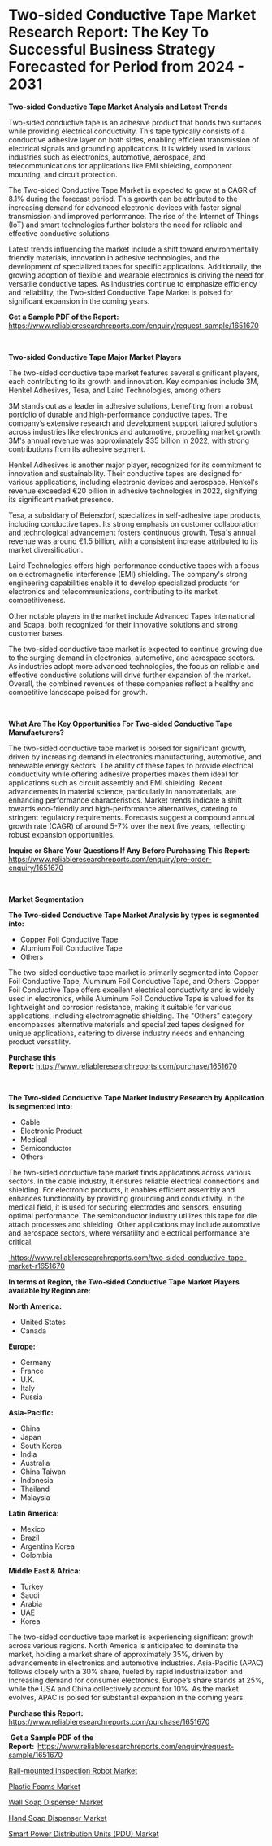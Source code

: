 <p><h1>Two-sided Conductive Tape Market Research Report: The Key To Successful Business Strategy Forecasted for Period from 2024 - 2031</h1></p><p><strong>Two-sided Conductive Tape Market Analysis and Latest Trends</strong></p>
<p><p>Two-sided conductive tape is an adhesive product that bonds two surfaces while providing electrical conductivity. This tape typically consists of a conductive adhesive layer on both sides, enabling efficient transmission of electrical signals and grounding applications. It is widely used in various industries such as electronics, automotive, aerospace, and telecommunications for applications like EMI shielding, component mounting, and circuit protection.</p><p>The Two-sided Conductive Tape Market is expected to grow at a CAGR of 8.1% during the forecast period. This growth can be attributed to the increasing demand for advanced electronic devices with faster signal transmission and improved performance. The rise of the Internet of Things (IoT) and smart technologies further bolsters the need for reliable and effective conductive solutions.</p><p>Latest trends influencing the market include a shift toward environmentally friendly materials, innovation in adhesive technologies, and the development of specialized tapes for specific applications. Additionally, the growing adoption of flexible and wearable electronics is driving the need for versatile conductive tapes. As industries continue to emphasize efficiency and reliability, the Two-sided Conductive Tape Market is poised for significant expansion in the coming years.</p></p>
<p><strong>Get a Sample PDF of the Report:&nbsp;</strong> <a href="https://www.reliableresearchreports.com/enquiry/request-sample/1651670?utm_campaign=37&utm_medium=2&utm_source=Github&utm_content=ia&utm_term=26092024&utm_id=two-sided-conductive-tape">https://www.reliableresearchreports.com/enquiry/request-sample/1651670</a></p>
<p>&nbsp;</p>
<p><strong>Two-sided Conductive Tape Major Market Players</strong></p>
<p><p>The two-sided conductive tape market features several significant players, each contributing to its growth and innovation. Key companies include 3M, Henkel Adhesives, Tesa, and Laird Technologies, among others.</p><p>3M stands out as a leader in adhesive solutions, benefiting from a robust portfolio of durable and high-performance conductive tapes. The company’s extensive research and development support tailored solutions across industries like electronics and automotive, propelling market growth. 3M's annual revenue was approximately $35 billion in 2022, with strong contributions from its adhesive segment.</p><p>Henkel Adhesives is another major player, recognized for its commitment to innovation and sustainability. Their conductive tapes are designed for various applications, including electronic devices and aerospace. Henkel's revenue exceeded €20 billion in adhesive technologies in 2022, signifying its significant market presence.</p><p>Tesa, a subsidiary of Beiersdorf, specializes in self-adhesive tape products, including conductive tapes. Its strong emphasis on customer collaboration and technological advancement fosters continuous growth. Tesa's annual revenue was around €1.5 billion, with a consistent increase attributed to its market diversification.</p><p>Laird Technologies offers high-performance conductive tapes with a focus on electromagnetic interference (EMI) shielding. The company's strong engineering capabilities enable it to develop specialized products for electronics and telecommunications, contributing to its market competitiveness.</p><p>Other notable players in the market include Advanced Tapes International and Scapa, both recognized for their innovative solutions and strong customer bases.</p><p>The two-sided conductive tape market is expected to continue growing due to the surging demand in electronics, automotive, and aerospace sectors. As industries adopt more advanced technologies, the focus on reliable and effective conductive solutions will drive further expansion of the market. Overall, the combined revenues of these companies reflect a healthy and competitive landscape poised for growth.</p></p>
<p>&nbsp;</p>
<p><strong>What Are The Key Opportunities For Two-sided Conductive Tape Manufacturers?</strong></p>
<p><p>The two-sided conductive tape market is poised for significant growth, driven by increasing demand in electronics manufacturing, automotive, and renewable energy sectors. The ability of these tapes to provide electrical conductivity while offering adhesive properties makes them ideal for applications such as circuit assembly and EMI shielding. Recent advancements in material science, particularly in nanomaterials, are enhancing performance characteristics. Market trends indicate a shift towards eco-friendly and high-performance alternatives, catering to stringent regulatory requirements. Forecasts suggest a compound annual growth rate (CAGR) of around 5-7% over the next five years, reflecting robust expansion opportunities.</p></p>
<p><strong>Inquire or Share Your Questions If Any Before Purchasing This Report:</strong> <a href="https://www.reliableresearchreports.com/enquiry/pre-order-enquiry/1651670?utm_campaign=37&utm_medium=2&utm_source=Github&utm_content=ia&utm_term=26092024&utm_id=two-sided-conductive-tape">https://www.reliableresearchreports.com/enquiry/pre-order-enquiry/1651670</a></p>
<p>&nbsp;</p>
<p><strong>Market Segmentation</strong></p>
<p><strong>The Two-sided Conductive Tape Market Analysis by types is segmented into:</strong></p>
<p><ul><li>Copper Foil Conductive Tape</li><li>Alumium Foil Conductive Tape</li><li>Others</li></ul></p>
<p><p>The two-sided conductive tape market is primarily segmented into Copper Foil Conductive Tape, Aluminum Foil Conductive Tape, and Others. Copper Foil Conductive Tape offers excellent electrical conductivity and is widely used in electronics, while Aluminum Foil Conductive Tape is valued for its lightweight and corrosion resistance, making it suitable for various applications, including electromagnetic shielding. The "Others" category encompasses alternative materials and specialized tapes designed for unique applications, catering to diverse industry needs and enhancing product versatility.</p></p>
<p><strong>Purchase this Report:&nbsp;</strong><a href="https://www.reliableresearchreports.com/purchase/1651670?utm_campaign=37&utm_medium=2&utm_source=Github&utm_content=ia&utm_term=26092024&utm_id=two-sided-conductive-tape">https://www.reliableresearchreports.com/purchase/1651670</a></p>
<p>&nbsp;</p>
<p><strong>The Two-sided Conductive Tape Market Industry Research by Application is segmented into:</strong></p>
<p><ul><li>Cable</li><li>Electronic Product</li><li>Medical</li><li>Semiconductor</li><li>Others</li></ul></p>
<p><p>The two-sided conductive tape market finds applications across various sectors. In the cable industry, it ensures reliable electrical connections and shielding. For electronic products, it enables efficient assembly and enhances functionality by providing grounding and conductivity. In the medical field, it is used for securing electrodes and sensors, ensuring optimal performance. The semiconductor industry utilizes this tape for die attach processes and shielding. Other applications may include automotive and aerospace sectors, where versatility and electrical performance are critical.</p></p>
<p><a href="https://www.reliableresearchreports.com/two-sided-conductive-tape-market-r1651670?utm_campaign=37&utm_medium=2&utm_source=Github&utm_content=ia&utm_term=26092024&utm_id=two-sided-conductive-tape">&nbsp;https://www.reliableresearchreports.com/two-sided-conductive-tape-market-r1651670</a></p>
<p><strong>In terms of Region, the Two-sided Conductive Tape Market Players available by Region are:</strong></p>
<p>
    <p> <strong> North America: </strong>
        <ul>
            <li>United States</li>
            <li>Canada</li>
        </ul>
        </p> 
    <p> <strong> Europe: </strong>
        <ul>
            <li>Germany</li>
            <li>France</li>
            <li>U.K.</li>
            <li>Italy</li>
            <li>Russia</li>
        </ul>
        </p> 
    <p> <strong> Asia-Pacific: </strong>
        <ul>
            <li>China</li>
            <li>Japan</li>
            <li>South Korea</li>
            <li>India</li>
            <li>Australia</li>
            <li>China Taiwan</li>
            <li>Indonesia</li>
            <li>Thailand</li>
            <li>Malaysia</li>
        </ul>
        </p> 
    <p> <strong> Latin America: </strong>
        <ul>
            <li>Mexico</li>
            <li>Brazil</li>
            <li>Argentina Korea</li>
            <li>Colombia</li>
        </ul>
        </p> 
    <p> <strong> Middle East & Africa: </strong>
        <ul>
            <li>Turkey</li>
            <li>Saudi</li>
            <li>Arabia</li>
            <li>UAE</li>
            <li>Korea</li>
        </ul>
    </p>
    </p>
<p><p>The two-sided conductive tape market is experiencing significant growth across various regions. North America is anticipated to dominate the market, holding a market share of approximately 35%, driven by advancements in electronics and automotive industries. Asia-Pacific (APAC) follows closely with a 30% share, fueled by rapid industrialization and increasing demand for consumer electronics. Europe’s share stands at 25%, while the USA and China collectively account for 10%. As the market evolves, APAC is poised for substantial expansion in the coming years.</p></p>
<p><strong>Purchase this Report: </strong><a href="https://www.reliableresearchreports.com/purchase/1651670?utm_campaign=37&utm_medium=2&utm_source=Github&utm_content=ia&utm_term=26092024&utm_id=two-sided-conductive-tape">https://www.reliableresearchreports.com/purchase/1651670</a></p>
<p>&nbsp;<strong>Get a Sample PDF of the Report:&nbsp;&nbsp;</strong><a href="https://www.reliableresearchreports.com/enquiry/request-sample/1651670?utm_campaign=37&utm_medium=2&utm_source=Github&utm_content=ia&utm_term=26092024&utm_id=two-sided-conductive-tape">https://www.reliableresearchreports.com/enquiry/request-sample/1651670</a></p>
<p><strong></strong></p>
<p><p><a href="https://github.com/LacThu1/Market-Research-Report-List-1/blob/main/rail-mounted-inspection-robot-market.md?utm_campaign=37&utm_medium=2&utm_source=Github&utm_content=ia&utm_term=26092024&utm_id=two-sided-conductive-tape">Rail-mounted Inspection Robot Market</a></p><p><a href="https://www.linkedin.com/pulse/evaluating-global-plastic-foams-market-trends-growth-opportunities-fhsje?utm_campaign=37&utm_medium=2&utm_source=Github&utm_content=ia&utm_term=26092024&utm_id=two-sided-conductive-tape">Plastic Foams Market</a></p><p><a href="https://issuu.com/reportprime-2/docs/wall-soap-dispenser-market-size-203_c854b1fcd36274?utm_campaign=37&utm_medium=2&utm_source=Github&utm_content=ia&utm_term=26092024&utm_id=two-sided-conductive-tape">Wall Soap Dispenser Market</a></p><p><a href="https://issuu.com/reportprime-2/docs/hand-soap-dispenser-market-size-203_ba8a3e85b3a0b6?utm_campaign=37&utm_medium=2&utm_source=Github&utm_content=ia&utm_term=26092024&utm_id=two-sided-conductive-tape">Hand Soap Dispenser Market</a></p><p><a href="https://github.com/ChristianClark406/Market-Research-Report-List-1/blob/main/smart-power-distribution-units-pdu-market.md?utm_campaign=37&utm_medium=2&utm_source=Github&utm_content=ia&utm_term=26092024&utm_id=two-sided-conductive-tape">Smart Power Distribution Units (PDU) Market</a></p></p>